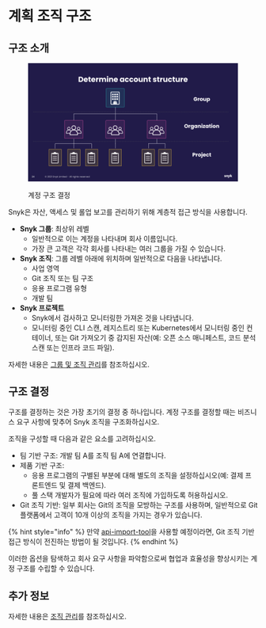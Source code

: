 # 계획 조직 구조

## 구조 소개

<div align="left"><figure><img src="../../../.gitbook/assets/determine-account-structure.png" alt="계정 구조 결정" width="563"><figcaption><p>계정 구조 결정</p></figcaption></figure></div>

Snyk은 자산, 액세스 및 롤업 보고를 관리하기 위해 계층적 접근 방식을 사용합니다.

- **Snyk 그룹**: 최상위 레벨
  - 일반적으로 이는 계정을 나타내며 회사 이름입니다.
  - 가장 큰 고객은 각각 회사를 나타내는 여러 그룹을 가질 수 있습니다.
- **Snyk 조직**: 그룹 레벨 아래에 위치하며 일반적으로 다음을 나타냅니다.
  - 사업 영역
  - Git 조직 또는 팀 구조
  - 응용 프로그램 유형
  - 개발 팀
- **Snyk 프로젝트**
  - Snyk에서 검사하고 모니터링한 가져온 것을 나타냅니다.
  - 모니터링 중인 CLI 스캔, 레지스트리 또는 Kubernetes에서 모니터링 중인 컨테이너, 또는 Git 가져오기 중 감지된 자산(예: 오픈 소스 매니페스트, 코드 분석 스캔 또는 인프라 코드 파일).

자세한 내용은 [그룹 및 조직 관리](../../../snyk-admin/groups-and-organizations/)를 참조하십시오.

## 구조 결정

구조를 결정하는 것은 가장 초기의 결정 중 하나입니다. 계정 구조를 결정할 때는 비즈니스 요구 사항에 맞추어 Snyk 조직을 구조화하십시오.

조직을 구성할 때 다음과 같은 요소를 고려하십시오.

- 팀 기반 구조: 개발 팀 A를 조직 팀 A에 연결합니다.
- 제품 기반 구조:
  - 응용 프로그램의 구별된 부분에 대해 별도의 조직을 설정하십시오(예: 결제 프론트엔드 및 결제 백엔드).
  - 풀 스택 개발자가 필요에 따라 여러 조직에 가입하도록 허용하십시오.
- Git 조직 기반: 일부 회사는 Git의 조직을 모방하는 구조를 사용하며, 일반적으로 Git 플랫폼에서 고객이 10개 이상의 조직을 가지는 경우가 있습니다.

{% hint style="info" %}
만약 [api-import-tool](../../../scan-with-snyk/snyk-tools/tool-snyk-api-import/)을 사용할 예정이라면, Git 조직 기반 접근 방식이 전진하는 방법이 될 것입니다.
{% endhint %}

이러한 옵션을 탐색하고 회사 요구 사항을 파악함으로써 협업과 효율성을 향상시키는 계정 구조를 수립할 수 있습니다.

## 추가 정보

자세한 내용은 [조직 관리](../../../snyk-admin/groups-and-organizations/organizations/create-and-delete-organizations.md)를 참조하십시오.&#x20;